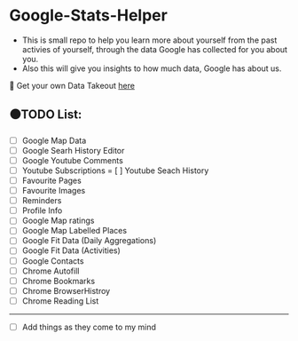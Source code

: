 # Google-Stats-Helper
+ This is small repo to help you learn more about yourself from the past activies of yourself, through the data Google has collected for you about you.
+ Also this will give you insights to how much data, Google has about us.


🔎 Get your own Data Takeout [here](https://takeout.google.com/?hl=en-GB&utm_source=google-account&utm_medium=web)


## ⚫TODO List:
- [ ] Google Map Data
- [ ] Google Searh History Editor
- [ ] Google Youtube Comments
- [ ] Youtube Subscriptions
= [ ] Youtube Seach History
- [ ] Favourite Pages
- [ ] Favourite Images
- [ ] Reminders
- [ ] Profile Info
- [ ] Google Map ratings
- [ ] Google Map Labelled Places
- [ ] Google Fit Data (Daily Aggregations)
- [ ] Google Fit Data (Activities)
- [ ] Google Contacts
- [ ] Chrome Autofill
- [ ] Chrome Bookmarks
- [ ] Chrome BrowserHistroy
- [ ] Chrome Reading List
--------------------------------
- [ ] Add things as they come to my mind
 
